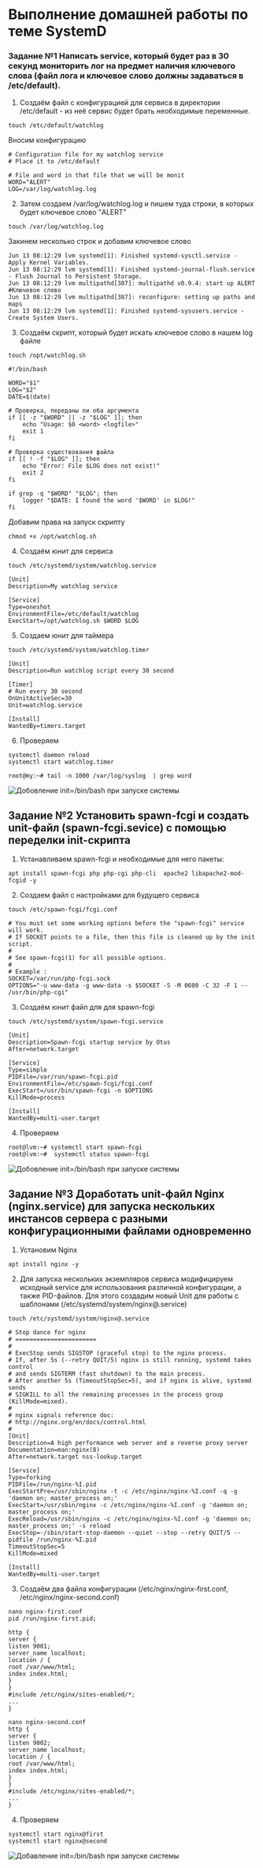 # Выполнение домашней работы по теме SystemD
### Задание №1 Написать service, который будет раз в 30 секунд мониторить лог на предмет наличия ключевого слова (файл лога и ключевое слово должны задаваться в /etc/default).
1. Создаём файл с конфигурацией для сервиса в директории /etc/default - из неё сервис будет брать необходимые переменные.
```
touch /etc/default/watchlog
````
Вносим конфигурацию
```
# Configuration file for my watchlog service
# Place it to /etc/default

# File and word in that file that we will be monit
WORD="ALERT"
LOG=/var/log/watchlog.log
```
2. Затем создаем /var/log/watchlog.log и пишем туда строки, в которых будет  ключевое слово "ALERT"
```
touch /var/log/watchlog.log
```
Закинем несколько строк и добавим ключевое слово
```
Jun 13 08:12:29 lvm systemd[1]: Finished systemd-sysctl.service - Apply Kernel Variables.
Jun 13 08:12:29 lvm systemd[1]: Finished systemd-journal-flush.service - Flush Journal to Persistent Storage.
Jun 13 08:12:29 lvm multipathd[387]: multipathd v0.9.4: start up ALERT #Ключевое слово
Jun 13 08:12:29 lvm multipathd[387]: reconfigure: setting up paths and maps
Jun 13 08:12:29 lvm systemd[1]: Finished systemd-sysusers.service - Create System Users.
```
3. Создаём скрипт, который будет искать ключевое слово в нашем log файле
```
touch /opt/watchlog.sh
```
```
#!/bin/bash

WORD="$1"
LOG="$2"
DATE=$(date)

# Проверка, переданы ли оба аргумента
if [[ -z "$WORD" || -z "$LOG" ]]; then
    echo "Usage: $0 <word> <logfile>"
    exit 1
fi

# Проверка существования файла
if [[ ! -f "$LOG" ]]; then
    echo "Error: File $LOG does not exist!"
    exit 2
fi

if grep -q "$WORD" "$LOG"; then
    logger "$DATE: I found the word '$WORD' in $LOG!"
fi
```
Добавим права на запуск скрипту
```
chmod +x /opt/watchlog.sh
```
4. Создаём юнит для сервиса
```
touch /etc/systemd/system/watchlog.service
```
```                    
[Unit]
Description=My watchlog service

[Service]
Type=oneshot
EnvironmentFile=/etc/default/watchlog
ExecStart=/opt/watchlog.sh $WORD $LOG
````
5. Создаем юнит для таймера
```
touch /etc/systemd/system/watchlog.timer
```
```
[Unit]
Description=Run watchlog script every 30 second

[Timer]
# Run every 30 second
OnUnitActiveSec=30
Unit=watchlog.service

[Install]
WantedBy=timers.target
```
6. Проверяем
```
systemctl daemon reload
systemctl start watchlog.timer
```


```
root@my:~# tail -n 1000 /var/log/syslog  | grep word

```
![Добовление init=/bin/bash при запуске системы](photo3.jpg)

## Задание №2 Установить spawn-fcgi и создать unit-файл (spawn-fcgi.sevice) с помощью переделки init-скрипта
1. Устанавливаем spawn-fcgi и необходимые для него пакеты:


```
apt install spawn-fcgi php php-cgi php-cli  apache2 libapache2-mod-fcgid -y
```
2. Создаем файл с настройками для будущего сервиса
```
touch /etc/spawn-fcgi/fcgi.conf
```
```
# You must set some working options before the "spawn-fcgi" service will work.
# If SOCKET points to a file, then this file is cleaned up by the init script.
#
# See spawn-fcgi(1) for all possible options.
#
# Example :
SOCKET=/var/run/php-fcgi.sock
OPTIONS="-u www-data -g www-data -s $SOCKET -S -M 0600 -C 32 -F 1 -- /usr/bin/php-cgi"
```
3. Создаём юнит файл для для spawn-fcgi
```
touch /etc/systemd/system/spawn-fcgi.service
```
```
[Unit]
Description=Spawn-fcgi startup service by Otus
After=network.target

[Service]
Type=simple
PIDFile=/var/run/spawn-fcgi.pid
EnvironmentFile=/etc/spawn-fcgi/fcgi.conf
ExecStart=/usr/bin/spawn-fcgi -n $OPTIONS
KillMode=process

[Install]
WantedBy=multi-user.target
```
4. Проверяем

```
root@lvm:~# systemctl start spawn-fcgi
root@lvm:~#  systemctl status spawn-fcgi
```


![Добовление init=/bin/bash при запуске системы](photo2.jpg)
## Задание №3 Доработать unit-файл Nginx (nginx.service) для запуска нескольких инстансов сервера с разными конфигурационными файлами одновременно
1. Установим Nginx
```
apt install nginx -y
```
2. Для запуска нескольких экземпляров сервиса модифицируем исходный service для использования различной конфигурации, а также PID-файлов. Для этого создадим новый Unit для работы с шаблонами (/etc/systemd/system/nginx@.service)
```
touch /etc/systemd/system/nginx@.service
```
```
# Stop dance for nginx
# =======================
#
# ExecStop sends SIGSTOP (graceful stop) to the nginx process.
# If, after 5s (--retry QUIT/5) nginx is still running, systemd takes control
# and sends SIGTERM (fast shutdown) to the main process.
# After another 5s (TimeoutStopSec=5), and if nginx is alive, systemd sends
# SIGKILL to all the remaining processes in the process group (KillMode=mixed).
#
# nginx signals reference doc:
# http://nginx.org/en/docs/control.html
#
[Unit]
Description=A high performance web server and a reverse proxy server
Documentation=man:nginx(8)
After=network.target nss-lookup.target

[Service]
Type=forking
PIDFile=/run/nginx-%I.pid
ExecStartPre=/usr/sbin/nginx -t -c /etc/nginx/nginx-%I.conf -q -g 'daemon on; master_process on;'
ExecStart=/usr/sbin/nginx -c /etc/nginx/nginx-%I.conf -g 'daemon on; master_process on;'
ExecReload=/usr/sbin/nginx -c /etc/nginx/nginx-%I.conf -g 'daemon on; master_process on;' -s reload
ExecStop=-/sbin/start-stop-daemon --quiet --stop --retry QUIT/5 --pidfile /run/nginx-%I.pid
TimeoutStopSec=5
KillMode=mixed

[Install]
WantedBy=multi-user.target
```
3. Cоздаём два файла конфигурации (/etc/nginx/nginx-first.conf, /etc/nginx/nginx-second.conf)

```
nano nginx-first.conf
pid /run/nginx-first.pid;

http {
server {
listen 9001;
server_name localhost;
location / {
root /var/www/html;
index index.html;
}
}
#include /etc/nginx/sites-enabled/*;
...
}
```
```
nano nginx-second.conf
http {
server {
listen 9002;
server_name localhost;
location / {
root /var/www/html;
index index.html;
}
}
#include /etc/nginx/sites-enabled/*;
...
}
```
4. Проверяем
```
systemctl start nginx@first     
systemctl start nginx@second
```

![Добавление init=/bin/bash при запуске системы](photo_2025-06-21_21-34-53.jpg)

